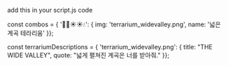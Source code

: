 add this in your script.js code

const combos = { '🌲🌳☀️☀️💧': { img: 'terrarium_widevalley.png', name: '넓은 계곡 테라리움' }};

const terrariumDescriptions = { 'terrarium_widevalley.png': { title: "THE WIDE VALLEY", quote: "넓게 펼쳐진 계곡은 너를 받아줘." }};
